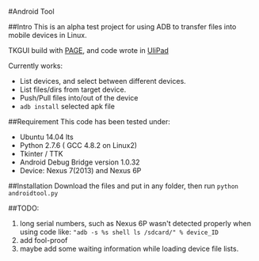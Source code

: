 #Android Tool

##Intro
This is an alpha test project for using ADB to transfer files into mobile devices in Linux.

TKGUI build with [PAGE](http://page.sourceforge.net/), and code wrote in [UliPad](https://github.com/limodou/ulipad)

Currently works:

* List devices, and select between different devices.
* List files/dirs from target device.
* Push/Pull files into/out of the device
* `adb install` selected apk file

##Requirement
This code has been tested under:

* Ubuntu 14.04 lts
* Python 2.7.6 ( GCC 4.8.2 on Linux2)
* Tkinter / TTK
* Android Debug Bridge version 1.0.32
* Device: Nexus 7(2013) and Nexus 6P

##Installation
Download the files and put in any folder, then run `python androidtool.py`

##TODO:
1. long serial numbers, such as Nexus 6P wasn't detected properly when using code like: `"adb -s %s shell ls /sdcard/" % device_ID`
2. add fool-proof
3. maybe add some waiting information while loading device file lists.
